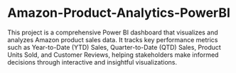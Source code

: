 # Amazon-Product-Analytics-PowerBI
This project is a comprehensive Power BI dashboard that visualizes and analyzes Amazon product sales data. It tracks key performance metrics such as Year-to-Date (YTD) Sales, Quarter-to-Date (QTD) Sales, Product Units Sold, and Customer Reviews, helping stakeholders make informed decisions through interactive and insightful visualizations.
